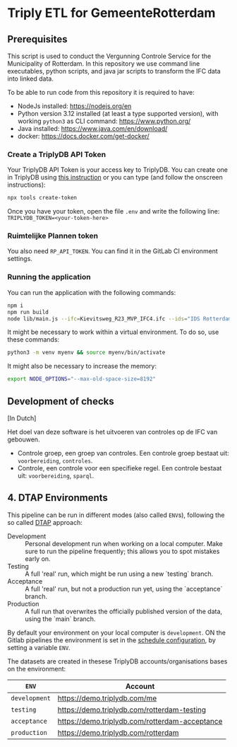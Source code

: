 # Triply ETL for GemeenteRotterdam

## Prerequisites

This script is used to conduct the Vergunning Controle Service for the Municipality of Rotterdam. In this repository we use command line executables, python scripts, and java jar scripts to transform the IFC data into linked data.

To be able to run code from this repository it is required to have:

- NodeJs installed: https://nodejs.org/en
- Python version 3.12 installed (at least a type supported version), with working `python3` as CLI command: https://www.python.org/
- Java installed: https://www.java.com/en/download/
- docker: https://docs.docker.com/get-docker/

### Create a TriplyDB API Token

Your TriplyDB API Token is your access key to TriplyDB. You can create one in TriplyDB using [this instruction](https://triply.cc/docs/api-token) or you can type (and follow the onscreen instructions):

```sh
npx tools create-token
```

Once you have your token, open the file `.env` and write the following line:
`TRIPLYDB_TOKEN=<your-token-here>`

### Ruimtelijke Plannen token

You also need `RP_API_TOKEN`. You can find it in the GitLab CI environment settings.

### Running the application

You can run the application with the following commands:

```sh
npm i
npm run build
node lib/main.js --ifc=Kievitsweg_R23_MVP_IFC4.ifc --ids="IDS Rotterdam BIM.ids" --clean
```

It might be necessary to work within a virtual environment. To do so, use these commands:

```sh
python3 -m venv myenv && source myenv/bin/activate
```

It might also be necessary to increase the memory:

```sh
export NODE_OPTIONS="--max-old-space-size=8192"
```

## Development of checks

[In Dutch]

Het doel van deze software is het uitvoeren van controles op de IFC van gebouwen.

- Controle groep, een groep van controles. Een controle groep bestaat uit: `voorbereiding`, `controles`.
- Controle, een controle voor een specifieke regel. Een controle bestaat uit: `voorbereiding`, `sparql`.

## 4. DTAP Environments

This pipeline can be run in different modes (also called `ENV`s), following the so called [DTAP](https://en.wikipedia.org/wiki/Development,_testing,_acceptance_and_production) approach:

<dl>
  <dt>Development</dt>
  <dd>Personal development run when working on a local computer.  Make sure to run the pipeline frequently; this allows you to spot mistakes early on.</dd>
  <dt>Testing</dt>
  <dd>A full 'real' run, which might be run using a new `testing` branch. </dd>
  <dt>Acceptance</dt>
  <dd>A full 'real' run, but not a production run yet, using the `acceptance` branch.</dd>
  <dt>Production</dt>
  <dd>A full run that overwrites the officially published version of the data, using the `main` branch.</dd>
</dl>

By default your environment on your local computer is `development`. ON the Gitlab pipelines the environment is set in the [schedule configuration](https://git.triply.cc/customers/gemeenterotterdam/vergunningscontroleservice/-/pipeline_schedules), by setting a variable `ENV`.

The datasets are created in thesese TriplyDB accounts/organisations bases on the environment:

| `ENV`         | Account                                          |
| ------------- | ------------------------------------------------ |
| `development` | <https://demo.triplydb.com/me>                   |
| `testing`     | <https://demo.triplydb.com/rotterdam-testing>    |
| `acceptance`  | <https://demo.triplydb.com/rotterdam-acceptance> |
| `production`  | <https://demo.triplydb.com/rotterdam>            |

